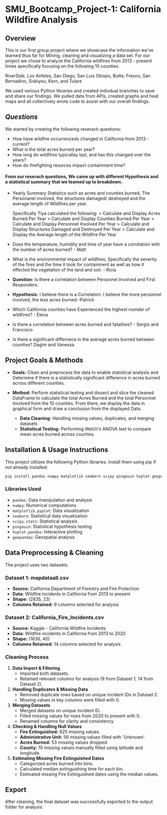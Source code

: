 # SMU_Bootcamp_Project-1: California Wildfire Analysis

## Overview
This is our first group project where we showcase the information we've learned thus far for Mining, cleaning and visualizing a data set. For our project we chose to analyze the California wildfires from 2013 - present times specifically focusing on the following 10 counties.
</p> RiverSide, Los Anfeles, San Diego, San Luis Obispo, Butte, Fresno, San Bernadino, Siskiyou, Kern, and Tulare</p>
We used various Python libraries and created indivdual branches to save and share our findings. We pulled data from APIs, created graphs and heat maps and all collectively wrote code to assist with our overall findings.

## _Questions_
We started by creating the following reserach questions:
- How have wildfire occurrenceds changed in California from 2013 - current?
- What is the total acres burned per year?
- How long do wildfires typicallay last, and has this changed over the years?
-  How do firefighting resurces impact containment time?
  
#### From our reserach questions, We came up with different Hypothesis and a statistical summary that we teamed up to breakdown.
- Yearly Summary Statistics such as acres and counties burned, The Personanel involved, the structures damaged/ destroyed and the average length of Wildfires per year.</p> Specifically Tiya calculated the following:
              > Calculate and Display Acres Burned Per Year
              > Calculate and Display Counties Burned Per Year
              > Calculate and Display Personnel Involved Per Year
              > Calculate and Display Structures Damaged and Destroyed Per Year
              > Calculate and Display the Average length of the Wildfire Per Year

-  Does the temperature, humidity and time of year have a correlation with the number of acres burned? - Matt
- What is the environmental impact of wildfires; Specifically the severity of the fires and the time it took for containment as well as how it effected the vegetation of the land and soil. - Ricia
- **Question:** Is there a correlation between Personnel Involved and First Responders. 
- **Hypothesis:** I believe there is a Correlation. I believe the more personnel involved, the less acres burned -Patrick
- Which California counties have Experienced the highest numebr of wildfires? - Elena
- Is there a correlation between acres burned and fatalities? - Sergio and Francisco
-  Is there a significant differnece in the average acres burned between counties? Dagim and Vanessa
  
## Project Goals & Methods
- **Goals:** Clean and preprocess the data to enable statistical analysis and Determine if there is a statistically  significant difference in acres burned across different counties.


- **Method:** Perform statistical testing and dissect and slice the cleaned DataFrame to calculate the total Acres Burned and the total Personnel Involved from the 10 counties. From there, we display the data in graphical form and draw a conclusion from the displayed Data. 

  - **Data Cleaning:** Handling missing values, duplicates, and merging datasets
  - **Statistical Testing:** Performing Welch's ANOVA test to compare mean acres burned across counties.
 

## Installation & Usage Instructions
This project utilizes the following Python libraries. Install them using pip if not already installed:

```bash
pip install pandas numpy matplotlib seaborn scipy pingouin hvplot geopandas
```

### Libraries Used
- `pandas`: Data manipulation and analysis
- `numpy`: Numerical computations
- `matplotlib.pyplot`: Data visualization
- `seaborn`: Statistical data visualization
- `scipy.stats`: Statistical analysis
- `pingouin`: Statistical hypothesis testing
- `hvplot.pandas`: Interactive plotting
- `geopandas`: Geospatial analysis


 ## Data Preprocessing & Cleaning
The project uses two datasets:

### **Dataset 1: mapdataall.csv**
- **Source:** California Department of Forestry and Fire Protection
- **Data:** Wildfire incidents in California from 2013 to present
- **Shape:** (2835, 23)
- **Columns Retained:** 9 columns selected for analysis

### **Dataset 2: California_Fire_Incidents.csv**
- **Source:** Kaggle - California Wildfire Incidents
- **Data:** Wildfire incidents in California from 2013 to 2020
- **Shape:** (1636, 40)
- **Columns Retained:** 14 columns selected for analysis

### Cleaning Process
1. **Data Import & Filtering**
   - Imported both datasets.
   - Retained relevant columns for analysis (9 from Dataset 1, 14 from Dataset 2).
2. **Handling Duplicates & Missing Data**
   - Removed duplicate rows based on unique incident IDs in Dataset 2.
   - Missing values in key columns were filled with 0.
3. **Merging Datasets**
   - Merged datasets on unique incident ID.
   - Filled missing values for rows from 2020 to present with 0.
   - Renamed columns for clarity and consistency.
4. **Checking & Handling Null Values**
   - **Fire Extinguished:** 625 missing values.
   - **Administrative Unit:** 56 missing values filled with 'Unknown'.
   - **Acres Burned:** 53 missing values dropped.
   - **County:** 10 missing values manually filled using latitude and longitude.
5. **Estimating Missing Fire Extinguished Dates**
   - Categorized acres burned into bins.
   - Calculated median extinguishing time for each bin.
   - Estimated missing Fire Extinguished dates using the median values.

## Export
After cleaning, the final dataset was successfully exported to the output folder for analysis.

